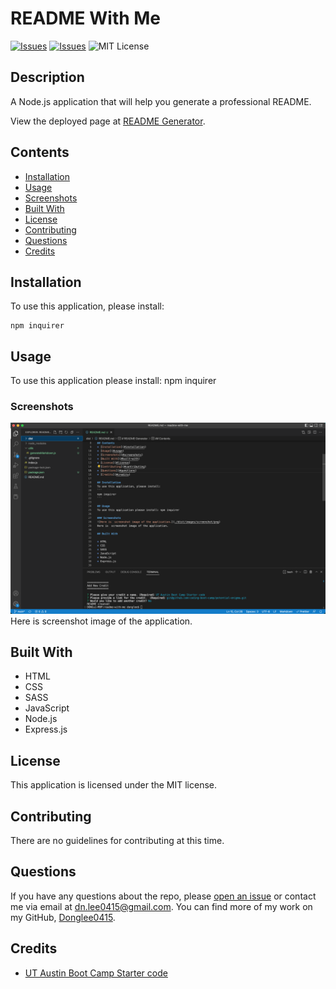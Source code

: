 # README With Me
[![Issues](https://img.shields.io/github/issues/Donglee0415/readme-generator)](https://github.com/Donglee0415/readme-generator/issues) [![Issues](https://img.shields.io/github/contributors/Donglee0415/readme-generator)](https://github.com/Donglee0415/readme-generator/graphs/contributors) ![MIT License](https://img.shields.io/badge/license-MIT-blue)

## Description
A Node.js application that will help you generate a professional README.
            
View the deployed page at [README Generator](https://donglee0415.github.io/README-with-me/).
## Contents
* [Installation](#installation)
* [Usage](#usage)
* [Screenshots](#screenshots)
* [Built With](#built-with)
* [License](#license)
* [Contributing](#contributing)
* [Questions](#questions)
* [Credits](#credits)

## Installation
To use this application, please install: 
```
npm inquirer
```
    
## Usage
To use this application please install: npm inquirer 
    
### Screenshots
![Here is  screenshot image of the application.](./dist/images/screenshot.png)
Here is  screenshot image of the application.

## Built With

* HTML
* CSS
* SASS
* JavaScript
* Node.js
* Express.js
    
## License
This application is licensed under the MIT license.
    
## Contributing
There are no guidelines for contributing at this time.
    
## Questions
If you have any questions about the repo, please [open an issue](https://github.com/Donglee0415/README-with-me/issues) or contact me via email at dn.lee0415@gmail.com. You can find more of my work on my GitHub, [Donglee0415](https://github.com/Donglee0415/).
    
## Credits
* [UT Austin Boot Camp Starter code](git@github.com:coding-boot-camp/potential-enigma.git)

    
